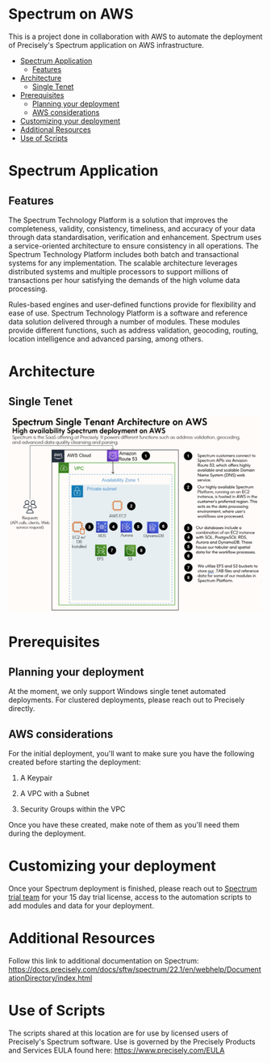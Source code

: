 # Spectrum on AWS
This is a project done in collaboration with AWS to automate the deployment of Precisely's Spectrum application on AWS infrastructure.
- [Spectrum Application](#spectrum-application)
  - [Features](#features)
- [Architecture](#architecture)
  - [Single Tenet](#single-tenet)
- [Prerequisites](#prerequisites)
  - [Planning your deployment](#planning-your-deployment)
  - [AWS considerations](#aws-considerations)
- [Customizing your deployment](#customizing-your-deployment)
- [Additional Resources](#additional-resources)
- [Use of Scripts](#use-of-scripts)

# Spectrum Application
  ## Features
  The Spectrum Technology Platform is a solution that improves the completeness, validity, consistency, timeliness, and accuracy of your data through data standardisation, verification and enhancement. Spectrum uses a service-oriented architecture to ensure consistency in all operations. The Spectrum Technology Platform includes both batch and transactional systems for any implementation. The scalable architecture leverages distributed systems and multiple processors to support millions of transactions per hour satisfying the demands of the high volume data processing.
 
  Rules-based engines and user-defined functions provide for flexibility and ease of use. Spectrum Technology Platform is a software and reference data solution delivered through a number of modules. These modules provide different functions, such as address validation, geocoding, routing, location intelligence and advanced parsing, among others. 

# Architecture
  ## Single Tenet
  ![Single Tenet Architecture diagram](/images/spectrumSingleTenet.PNG)
# Prerequisites
  ## Planning your deployment
  At the moment, we only support Windows single tenet automated deployments. For clustered deployments, please reach out to Precisely directly.
  ## AWS considerations
  For the initial deployment, you'll want to make sure you have the following created before starting the deployment:
  
  1) A Keypair
  
  2) A VPC with a Subnet
  
  3) Security Groups within the VPC

  Once you have these created, make note of them as you'll need them during the deployment.
# Customizing your deployment
Once your Spectrum deployment is finished, please reach out to [Spectrum trial team](mailto:spectrum_trial@precisely.com) for your 15 day trial license, access to the automation scripts to add modules and data for your deployment. 
# Additional Resources
Follow this link to additional documentation on Spectrum:
https://docs.precisely.com/docs/sftw/spectrum/22.1/en/webhelp/DocumentationDirectory/index.html
# Use of Scripts
The scripts shared at this location are for use by licensed users of Precisely's Spectrum software.  Use is governed by the Precisely Products and Services EULA found here:  https://www.precisely.com/EULA
